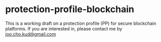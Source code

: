 # protection-profile-blockchain
This is a working draft on a protection profile (PP) for secure blockchain platforms.
If you are interested in, please contact me by joo.cho.kud@gmail.com
